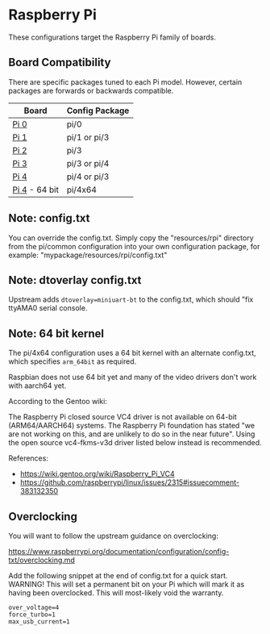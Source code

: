 # Raspberry Pi

These configurations target the Raspberry Pi family of boards.

## Board Compatibility

There are specific packages tuned to each Pi model. However, certain packages
are forwards or backwards compatible.

| **Board**       | **Config Package** |
| --------------- | -----------------  |
| [Pi 0]          | pi/0               |
| [Pi 1]          | pi/1 or pi/3       |
| [Pi 2]          | pi/3               |
| [Pi 3]          | pi/3 or pi/4       |
| [Pi 4]          | pi/4 or pi/3       |
| [Pi 4] - 64 bit | pi/4x64            |

[Pi 4]: https://www.raspberrypi.org/products/raspberry-pi-4-model-b/
[Pi 3]: https://www.raspberrypi.org/products/raspberry-pi-3-model-b/
[Pi 2]: https://www.raspberrypi.org/products/raspberry-pi-2-model-b/
[Pi 1]: https://www.raspberrypi.org/products/raspberry-pi-1-model-b/
[Pi 0]: https://www.raspberrypi.org/products/raspberry-pi-zero/

## Note: config.txt

You can override the config.txt. Simply copy the "resources/rpi" directory from
the pi/common configuration into your own configuration package, for example:
"mypackage/resources/rpi/config.txt"

## Note: dtoverlay config.txt

Upstream adds `dtoverlay=miniuart-bt` to the config.txt, which should "fix
ttyAMA0 serial console.

## Note: 64 bit kernel

The pi/4x64 configuration uses a 64 bit kernel with an alternate config.txt,
which specifies `arm_64bit` as required.

Raspbian does not use 64 bit yet and many of the video drivers don't work with
aarch64 yet.

According to the Gentoo wiki:

  The Raspberry Pi closed source VC4 driver is not available on 64-bit
  (ARM64/AARCH64) systems. The Raspberry Pi foundation has stated "we are not
  working on this, and are unlikely to do so in the near future". Using the open
  source vc4-fkms-v3d driver listed below instead is recommended.

References:

 - https://wiki.gentoo.org/wiki/Raspberry_Pi_VC4
 - https://github.com/raspberrypi/linux/issues/2315#issuecomment-383132350

## Overclocking

You will want to follow the upstream guidance on overclocking: 

https://www.raspberrypi.org/documentation/configuration/config-txt/overclocking.md

Add the following snippet at the end of config.txt for a quick start. WARNING!
This will set a permanent bit on your Pi which will mark it as having been
overclocked. This will most-likely void the warranty.

```
over_voltage=4
force_turbo=1
max_usb_current=1
```

